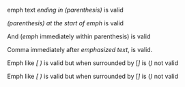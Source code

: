 emph text *ending in (parenthesis)* is valid

*(parenthesis) at the start of emph* is valid

And (*emph* immediately within parenthesis) is valid

Comma immediately after *emphasized text*, is valid.

Emph like _[_ _)_ is valid but when surrounded by [_]_ is (_)_ not valid

Emph like _[_ _)_ is valid but when surrounded by [_]_ is (_)_ not valid
